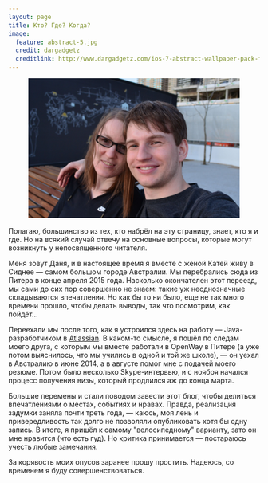 ```yaml
---
layout: page
title: Кто? Где? Когда?
image:
  feature: abstract-5.jpg
  credit: dargadgetz
  creditlink: http://www.dargadgetz.com/ios-7-abstract-wallpaper-pack-for-iphone-5-and-ipod-touch-retina/
---
```


<figure>
	<img src="/images/about/together.jpg" alt="">
</figure>

Полагаю, большинство из тех, кто набрёл на эту страницу, знает, кто я и где. Но на всякий случай отвечу на основные вопросы,
которые могут возникнуть у непосвященного читателя.

Меня зовут Даня, и в настоящее время я вместе с женой Катей живу в Сиднее — самом большом городе Австралии. Мы перебрались сюда
из Питера в конце апреля 2015 года. Насколько окончателен этот переезд, мы сами до сих пор совершенно не знаем: такие уж неоднозначные
складываются впечатления. Но как бы то ни было, еще не так много времени прошло, чтобы делать выводы, так что посмотрим, как пойдёт...

Переехали мы после того, как я устроился здесь на работу — Java-разработчиком в [Atlassian](https://www.atlassian.com/). В каком-то смысле,
я пошёл по следам моего друга, с которым мы вместе работали в OpenWay в Питере (а уже потом выяснилось, что мы учились в одной и той же школе), —
он уехал в Австралию в июне 2014, а в августе помог мне с подачей моего резюме. Потом было несколько Skype-интервью, и с ноября
начался процесс получения визы, который продлился аж до конца марта.

Большие перемены и стали поводом завести этот блог, чтобы делиться впечатлениями о местах, событиях и нравах. Правда, реализация задумки
заняла почти треть года, — каюсь, моя лень и привередливость так долго не позволяли опубликовать хотя бы одну запись. В итоге, я пришёл к 
самому "велосипедному" варианту, зато он мне нравится (что есть гуд). Но критика принимается — постараюсь учесть любые замечания.

За корявость моих опусов заранее прошу простить. Надеюсь, со временем я буду совершенствоваться.